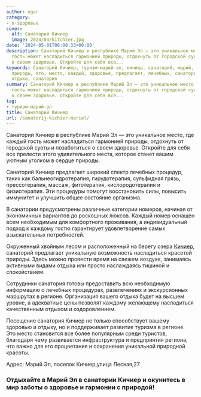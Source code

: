 ```yaml
---
author: egor
category:
- о-здоровье
cover:
  alt: Санаторий Кичиер
  image: 2024/04/kitchier.jpg
date: '2024-05-01T06:00:33+00:00'
description: Санаторий Кичиер в республике Марий Эл — это уникальное место, где каждый
  гость может насладиться гармонией природы, отдохнуть от городской суеты и позаботиться
  о своем здоровье. Откройте для себя все...
keywords: Санаторий Кичиер, туризм-марий-эл, кичиер, санаторий, марий, насладиться,
  природы, это, место, каждый, здоровье, предлагает, лечебных, санатории, каждому,
  отдыха, санатория
summary: Санаторий Кичиер в республике Марий Эл — это уникальное место, где каждый
  гость может насладиться гармонией природы, отдохнуть от городской суеты и позаботиться
  о своем здоровье. Откройте для себя все...
tag:
- туризм-марий-эл
title: Санаторий Кичиер
url: /sanatorij-kichier-mariel/
---
```


Санаторий Кичиер в республике Марий Эл — это уникальное место, где каждый гость может насладиться гармонией природы, отдохнуть от городской суеты и позаботиться о своем здоровье. Откройте для себя все прелести этого удивительного места, которое станет вашим уютным уголком в сердце природы.

Санаторий Кичиер предлагает широкий спектр лечебных процедур, таких как бальнеогидротерапия, гирудотерапия, сульфидная грязь, прессотерапия, массаж, фитотерапия, кислородотерапия и физиотерапия. Эти процедуры помогут восстановить силы, повысить иммунитет и улучшить общее состояние организма.

В санатории предусмотрены различные категории номеров, начиная от экономичных вариантов до роскошных люксов. Каждый номер оснащен всем необходимым для комфортного проживания, а индивидуальный подход к каждому гостю гарантирует удовлетворение самых взыскательных потребностей.

Окруженный хвойным лесом и расположенный на берегу озера [Кичиер](/kichier/), санаторий предлагает уникальную возможность насладиться красотой природы. Здесь можно провести время на свежем воздухе, занимаясь активными видами отдыха или просто наслаждаясь тишиной и спокойствием.

Сотрудники санатория готовы предоставить всю необходимую информацию о лечебных процедурах, развлечениях и экскурсионных маршрутах в регионе. Организация вашего отдыха будет на высшем уровне, а адекватные цены позволят каждому желающему насладиться качественным отдыхом и оздоровлением.

Посещение санатория Кичиер не только способствует вашему здоровью и отдыху, но и поддерживает развитие туризма в регионе. Это место становится все более популярным среди туристов, благодаря чему развивается инфраструктура и предприятия региона, что важно для его процветания и сохранения уникальной природной красоты.

Адрес: Марий Эл, поселок Кичиер,улица Лесная,27

### Отдыхайте в Марий Эл в санатории Кичиер и окунитесь в мир заботы о здоровье и гармонии с природой!